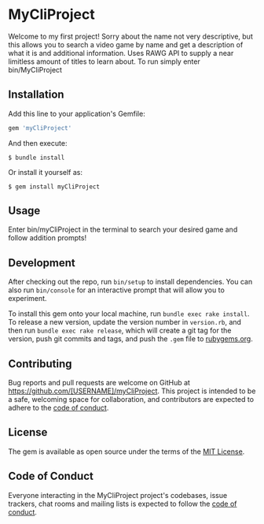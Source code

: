 # MyCliProject

Welcome to my first project! Sorry about the name not very descriptive, but this allows you to search a video game by name and get a description of what it is and additional information. Uses RAWG API to supply a near limitless amount of titles to learn about. To run simply enter bin/MyCliProject

## Installation

Add this line to your application's Gemfile:

```ruby
gem 'myCliProject'
```

And then execute:

    $ bundle install

Or install it yourself as:

    $ gem install myCliProject

## Usage

Enter bin/myCliProject in the terminal to search your desired game and follow addition prompts!

## Development

After checking out the repo, run `bin/setup` to install dependencies. You can also run `bin/console` for an interactive prompt that will allow you to experiment.

To install this gem onto your local machine, run `bundle exec rake install`. To release a new version, update the version number in `version.rb`, and then run `bundle exec rake release`, which will create a git tag for the version, push git commits and tags, and push the `.gem` file to [rubygems.org](https://rubygems.org).

## Contributing

Bug reports and pull requests are welcome on GitHub at https://github.com/[USERNAME]/myCliProject. This project is intended to be a safe, welcoming space for collaboration, and contributors are expected to adhere to the [code of conduct](https://github.com/[USERNAME]/myCliProject/blob/master/CODE_OF_CONDUCT.md).


## License

The gem is available as open source under the terms of the [MIT License](https://opensource.org/licenses/MIT).

## Code of Conduct

Everyone interacting in the MyCliProject project's codebases, issue trackers, chat rooms and mailing lists is expected to follow the [code of conduct](https://github.com/[USERNAME]/myCliProject/blob/master/CODE_OF_CONDUCT.md).
